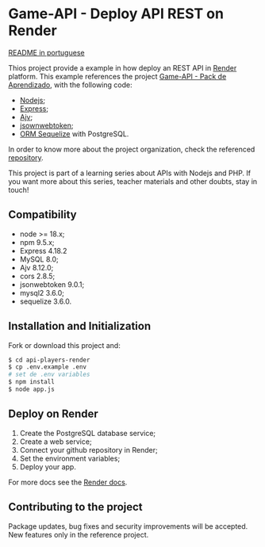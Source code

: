 # Game-API - Deploy API REST on Render

[README in portuguese](README.md)

Thios project provide a example in how deploy an REST API in [Render](https://render.com/) platform. This example references the project [Game-API - Pack de Aprendizado](https://github.com/fabiosperotto/api-players-express), with the following code:

- [Nodejs](https://nodejs.org/en);
- [Express](https://expressjs.com/);
- [Ajv](https://ajv.js.org/);
- [jsownwebtoken](https://github.com/auth0/node-jsonwebtoken);
- [ORM Sequelize](https://sequelize.org/) with PostgreSQL.

In order to know more about the project organization, check the referenced [repository](https://github.com/fabiosperotto/api-players-express).

This project is part of a learning series about APIs with Nodejs and PHP. If you want more about this series, teacher materials and other doubts, stay in touch!

## Compatibility

- node >= 18.x;
- npm 9.5.x;
- Express 4.18.2
- MySQL 8.0;
- Ajv 8.12.0;
- cors 2.8.5;
- jsonwebtoken 9.0.1;
- mysql2 3.6.0;
- sequelize 3.6.0.

## Installation and Initialization

Fork or download this project and:

```bash
$ cd api-players-render
$ cp .env.example .env
# set de .env variables
$ npm install
$ node app.js
```

## Deploy on Render

1. Create the PostgreSQL database service;
2. Create a web service;
3. Connect your github repository in Render;
4. Set the environment variables;
5. Deploy your app.

For more docs see the [Render docs](https://render.com/docs).

## Contributing to the project

Package updates, bug fixes and security improvements will be accepted. New features only in the reference project.
